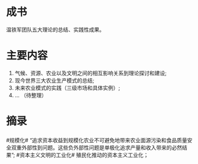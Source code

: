 # 成书
温铁军团队五大理论的总结、实践性成果。

# 主要内容
1. 气候、资源、农业以及文明之间的相互影响关系到理论探讨和建设;
2. 现今世界三大农业生产模式的总结;
3. 未来农业模式的实践（三级市场和具体实例）;
4. ... （待整理）

# 摘录
### 
#规模化# “追求资本收益到规模化农业不可避免地带来农业面源污染和食品质量安全双重外部性到问题。这些负外部性问题是单极化追求产量和收入带来的必然结果”;
#资本主义文明的工业化# 殖民化推动的资本主义工业化；
